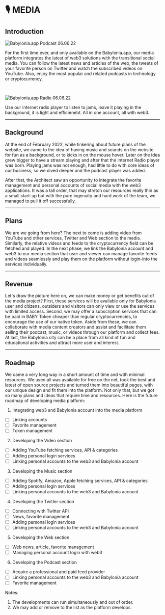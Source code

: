 # 🎙 MEDIA

## Introduction

![Babylonia.app Podcast 06.06.22](https://raw.githubusercontent.com/babyloniaapp/docs/main/assets/screenshot/Screenshot_media.babylonia.app_01.png)


For the first time ever, and only available on the Babylonia.app, our media platform integrates the latest of web3 solutions with the transitional social media. You can follow the latest news and articles of the web, the tweets of your favorite person on Twitter and watch the subscribed videos on YouTube. Also, enjoy the most popular and related podcasts in  technology or cryptocurrency. 

<br>


![Babylonia.app Radio 06.06.22](https://raw.githubusercontent.com/babyloniaapp/docs/main/assets/screenshot/Screenshot_media.babylonia.app_02.png)

Use our internet radio player to listen to jams, leave it playing in the background, it is light and efficienebt. All in one account, all with web3.

---

## Background

At the end of February 2022, while tinkering about future plans of the website, we came to the idea of having music and sounds on the website for fun as a background, or to kicks in on the mouse hover. Later on the idea grew bigger to have a stream playing and after that the Internet Radio player was born. Playing jams was not enough, had little to do with core ideas of our business, so we dived deeper and the podcast player was added.

After that, the Architect saw an opportunity to integrate the favorite management and personal accounts of social media with the web3 applications. It was a tall order, that may stretch our resources really thin as a small start-up but with the pure ingenuity and hard work of the team, we managed to pull it off successfully. 

---

## Plans

We are we going from here? The next to come is adding video from YouTube and other services, Twitter and Web section to the media. Similarly, the relative videos and feeds to the cryptocurrency field can be fetched and played. In the next phase, we link the Babylonia account and web3 to our media section that user and viewer can manage favorite feeds and videos seamlessly and play them on the platform without login-into the services individually.

---

## Revenue

Let's draw the picture here on, we can make money or get benefits out of the media project? First, these services will be available only for Babylonia user and citizens, outsiders and visitors can only view or use the services with limited access. Second, we may offer a subscription services that can be paid in BABY Token cheaper than regular cryptocurrencies, to encourage the use of our native token. Aside from these, we can collaborate with media content creators and assist and facilitate them selling their podcast, music, or videos through our platform and collect fees. At last, the Babylonia city can be a place from all kind of fun and educational activities and attract more user and interest.

---


## Roadmap

We came a very long way in a short amount of time and with minimal resources. We used all was available for free on the net, took the best and latest of open source projects and turned them into beautiful pages, with our unique design and fit them into the platform. Not only that, but we got so many plans and ideas that require time and resources. 
Here is the future roadmap of developing media platform:

 1. Integrating web3 and Babylonia account into the media platform
 - [ ] Linking accounts
 - [ ] Favorite management
 - [ ] Token management
 2. Developing the Video section
 - [ ] Adding YouTube fetching services, API & categories
 - [ ] Adding personal login services
 - [ ] Linking personal accounts to the web3 and Babylonia account
 3. Developing the Music section
 - [ ] Adding Spotify, Amazon, Apple fetching services, API & categories
 - [ ] Adding personal login services
 - [ ] Linking personal accounts to the web3 and Babylonia account
 4. Developing the Twitter section
 - [ ] Connecting with Twitter API
 - [ ] News, favorite management
 - [ ] Adding personal login services
 - [ ] Linking personal accounts to the web3 and Babylonia account
 5. Developing the Web section
 - [ ] Web news, article, favorite management
 - [ ] Managing personal account login with web3
 6. Developing the Podcast section
- [ ] Acquire a professional and paid feed provider
- [ ] Linking personal accounts to the web3 and Babylonia account
- [ ] Favorite management

Notes: 
1. The developments can run simultaneously and out of order. 
2. We may add or remove to the list as the platform develops.
